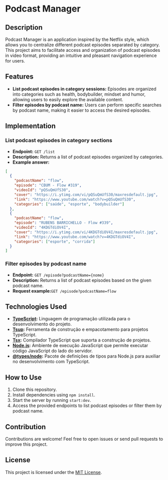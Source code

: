 # Podcast Manager

## Description

Podcast Manager is an application inspired by the Netflix style, which allows you to centralize different podcast episodes separated by category. This project aims to facilitate access and organization of podcast episodes in video format, providing an intuitive and pleasant navigation experience for users.

## Features

- **List podcast episodes in category sessions:** Episodes are organized into categories such as health, bodybuilder, mindset and humor, allowing users to easily explore the available content.
- **Filter episodes by podcast name:** Users can perform specific searches by podcast name, making it easier to access the desired episodes.

## Implementation

### List podcast episodes in category sections

- **Endpoint:** `GET /list`
- **Description:** Returns a list of podcast episodes organized by categories.
- **Example answer:**

```json
[
  {
    "podcastName": "flow",
    "episode": "CBUM - Flow #319",
    "videoId": "pQSuQmUfS30",
    "cover": "https://i.ytimg.com/vi/pQSuQmUfS30/maxresdefault.jpg",
    "link": "https://www.youtube.com/watch?v=pQSuQmUfS30",
    "categories": ["saúde", "esporte", "bodybuilder"]
  },
  {
    "podcastName": "flow",
    "episode": "RUBENS BARRICHELLO - Flow #339",
    "videoId": "4KDGTdiOV4I",
    "cover": "https://i.ytimg.com/vi/4KDGTdiOV4I/maxresdefault.jpg",
    "link": "https://www.youtube.com/watch?v=4KDGTdiOV4I",
    "categories": ["esporte", "corrida"]
  }
]
```

### Filter episodes by podcast name

- **Endpoint:** `GET /episode?podcastName={nome}`
- **Description:** Returns a list of podcast episodes based on the given podcast name.
- **Request example:**`GET /episode?podcastName=flow`

## Technologies Used

- **[TypeScript](https://www.typescriptlang.org/):** Linguagem de programação utilizada para o desenvolvimento do projeto.
- **[Tsup](https://github.com/egoist/tsup):** Ferramenta de construção e empacotamento para projetos TypeScript.
- **[Tsx](https://github.com/egoist/tsx):** Compilador TypeScript que suporta a construção de projetos.
- **[Node.js](https://nodejs.org/):** Ambiente de execução JavaScript que permite executar código JavaScript do lado do servidor.
- **[@types/node](https://www.npmjs.com/package/@types/node):** Pacote de definições de tipos para Node.js para auxiliar no desenvolvimento com TypeScript.

## How to Use

1. Clone this repository.
2. Install dependencies using `npm install`.
3. Start the server by running `start:dev`.
4. Access the provided endpoints to list podcast episodes or filter them by podcast name.

## Contribution

Contributions are welcome! Feel free to open issues or send pull requests to improve this project.

## License

This project is licensed under the [MIT License](LICENSE).
